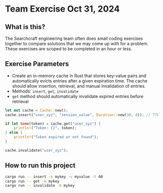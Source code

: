 # Team Exercise Oct 31, 2024

## What is this?

The Searchcraft engineering team often does small coding exercises together to compare solutions that we may come up with for a problem. These exercises are scoped to be completed in an hour or less.

## Exercise Parameters

- Create an in-memory cache in Rust that stores key-value pairs and automatically evicts entries after a given expiration time. The cache should allow insertion, retrieval, and manual invalidation of entries.
- Methods: `insert`, `get`, `invalidate`
- `get` method should automatically invalidate expired entries before retrieval

```rust
let mut cache = Cache::new();
cache.insert("user_xyz", "session_value", Duration::new(30, 0)); // TTL 30 seconds

if let Some(token) = cache.get("user_xyz") {
    println!("Token: {}", token);
} else {
    println!("Token expired or not found");
}

cache.invalidate("user_xyz");
```

## How to run this project

```bash
cargo run -- insert -k mykey -v myvalue -t 60
cargo run -- get -k mykey
cargo run -- invalidate -k mykey
```
